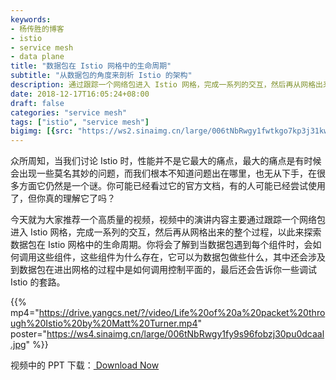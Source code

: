 ```yaml
---
keywords:
- 杨传胜的博客
- istio
- service mesh
- data plane
title: "数据包在 Istio 网格中的生命周期"
subtitle: "从数据包的角度来剖析 Istio 的架构"
description: 通过跟踪一个网络包进入 Istio 网格，完成一系列的交互，然后再从网格出来的整个过程，以此来探索数据包在 Istio 网格中的生命周期。
date: 2018-12-17T16:05:24+08:00
draft: false
categories: "service mesh"
tags: ["istio", "service mesh"]
bigimg: [{src: "https://ws2.sinaimg.cn/large/006tNbRwgy1fwtkgo7kp3j31kw0d0750.jpg"}]
---
```


<!--more-->

众所周知，当我们讨论 Istio 时，性能并不是它最大的痛点，最大的痛点是有时候会出现一些莫名其妙的问题，而我们根本不知道问题出在哪里，也无从下手，在很多方面它仍然是一个谜。你可能已经看过它的官方文档，有的人可能已经尝试使用了，但你真的理解它了吗？

今天就为大家推荐一个高质量的视频，视频中的演讲内容主要通过跟踪一个网络包进入 Istio 网格，完成一系列的交互，然后再从网格出来的整个过程，以此来探索数据包在 Istio 网格中的生命周期。你将会了解到当数据包遇到每个组件时，会如何调用这些组件，这些组件为什么存在，它可以为数据包做些什么，其中还会涉及到数据包在进出网格的过程中是如何调用控制平面的，最后还会告诉你一些调试 Istio 的套路。

{{% mp4="https://drive.yangcs.net/?/video/Life%20of%20a%20packet%20through%20Istio%20by%20Matt%20Turner.mp4" poster="https://ws4.sinaimg.cn/large/006tNbRwgy1fy9s96fobzj30pu0dcaal.jpg" %}}

视频中的 PPT 下载：<a id="download" href="https://drive.yangcs.net/?/document/Istio%2C%20the%20packet%27s-eye%20view%20-%20kubecon%20NA%202018.pdf"><i class="fa fa-download"></i><span> Download Now</span>
</a>
